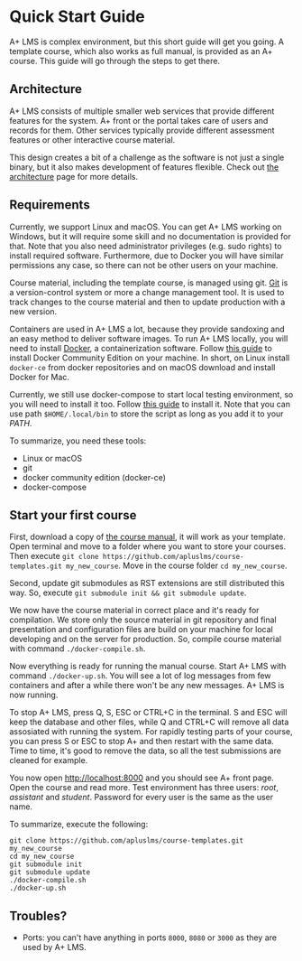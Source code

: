 # Quick Start Guide

A+ LMS is complex environment, but this short guide will get you going.
A template course, which also works as full manual, is provided as an A+ course.
This guide will go through the steps to get there.

## Architecture

A+ LMS consists of multiple smaller web services that provide different features for the system.
A+ front or the portal takes care of users and records for them.
Other services typically provide different assessment features or other interactive course material.

This design creates a bit of a challenge as the software is not just a single binary, but it also makes development of features flexible. Check out [the architecture](/architecture/) page for more details.

## Requirements

Currently, we support Linux and macOS.
You can get A+ LMS working on Windows, but it will require some skill and no documentation is provided for that.
Note that you also need administrator privileges (e.g. sudo rights) to install required software.
Furthermore, due to Docker you will have similar permissions any case, so there can not be other users on your machine.

Course material, including the template course, is managed using git.
[Git](https://git-scm.com/) is a version-control system or more a change management tool. It is used to track changes to the course material and then to update production with a new version.

Containers are used in A+ LMS a lot, because they provide sandoxing and an easy method to deliver software images.
To run A+ LMS locally, you will need to install [Docker](https://www.docker.com/), a containerization software.
Follow [this guide](https://docs.docker.com/install/) to install Docker Community Edition on your machine.
In short, on Linux install `docker-ce` from docker repositories and on macOS download and install Docker for Mac.

Currently, we still use docker-compose to start local testing environment, so you will need to install it too.
Follow [this guide](https://docs.docker.com/compose/install/) to install it.
Note that you can use path `$HOME/.local/bin` to store the script as long as you add it to your _PATH_.

To summarize, you need these tools:

* Linux or macOS
* git
* docker community edition (docker-ce)
* docker-compose

## Start your first course

First, download a copy of [the course manual](https://github.com/apluslms/course-templates/), it will work as your template.
Open terminal and move to a folder where you want to store your courses.
Then execute `git clone https://github.com/apluslms/course-templates.git my_new_course`.
Move in the course folder `cd my_new_course`.

Second, update git submodules as RST extensions are still distributed this way.
So, execute `git submodule init && git submodule update`.

We now have the course material in correct place and it's ready for compilation.
We store only the source material in git repository and final presentation and configuration files are build on your machine for local developing and on the server for production.
So, compile course material with command `./docker-compile.sh`.

Now everything is ready for running the manual course.
Start A+ LMS with command `./docker-up.sh`.
You will see a lot of log messages from few containers and after a while there won't be any new messages.
A+ LMS is now running.

To stop A+ LMS, press Q, S, ESC or CTRL+C in the terminal.
S and ESC will keep the database and other files, while Q and CTRL+C will remove all data assosiated with running the system.
For rapidly testing parts of your course, you can press S or ESC to stop A+ and then restart with the same data.
Time to time, it's good to remove the data, so all the test submissions are cleaned for example.

You now open <http://localhost:8000> and you should see A+ front page.
Open the course and read more.
Test environment has three users: _root_, _assistant_ and _student_.
Password for every user is the same as the user name.

To summarize, execute the following:

```
git clone https://github.com/apluslms/course-templates.git my_new_course
cd my_new_course
git submodule init
git submodule update
./docker-compile.sh
./docker-up.sh
```

## Troubles?

* Ports: you can't have anything in ports `8000`, `8080` or `3000` as they are used by A+ LMS.
